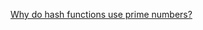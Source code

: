 
[Why do hash functions use prime numbers?](https://computinglife.wordpress.com/2008/11/20/why-do-hash-functions-use-prime-numbers/)

